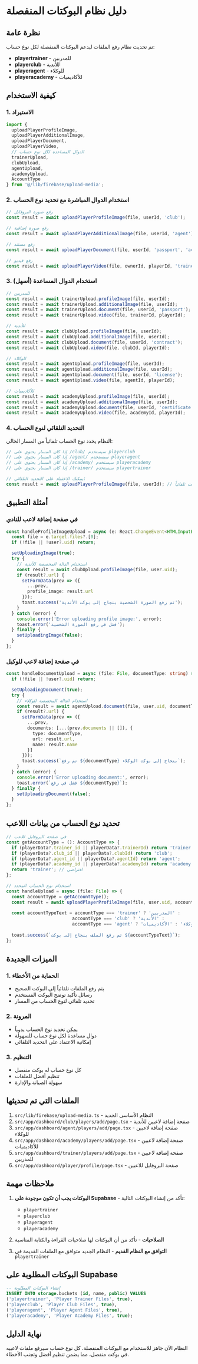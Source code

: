 # دليل نظام البوكتات المنفصلة

## نظرة عامة

تم تحديث نظام رفع الملفات ليدعم البوكتات المنفصلة لكل نوع حساب:

- **playertrainer** - للمدربين
- **playerclub** - للأندية  
- **playeragent** - للوكلاء
- **playeracademy** - للأكاديميات

## كيفية الاستخدام

### 1. الاستيراد

```typescript
import { 
  uploadPlayerProfileImage, 
  uploadPlayerAdditionalImage, 
  uploadPlayerDocument, 
  uploadPlayerVideo,
  // الدوال المساعدة لكل نوع حساب
  trainerUpload,
  clubUpload,
  agentUpload,
  academyUpload,
  AccountType 
} from '@/lib/firebase/upload-media';
```

### 2. استخدام الدوال المباشرة مع تحديد نوع الحساب

```typescript
// رفع صورة البروفايل
const result = await uploadPlayerProfileImage(file, userId, 'club');

// رفع صورة إضافية
const result = await uploadPlayerAdditionalImage(file, userId, 'agent');

// رفع مستند
const result = await uploadPlayerDocument(file, userId, 'passport', 'academy');

// رفع فيديو
const result = await uploadPlayerVideo(file, ownerId, playerId, 'trainer');
```

### 3. استخدام الدوال المساعدة (أسهل)

```typescript
// للمدربين
const result = await trainerUpload.profileImage(file, userId);
const result = await trainerUpload.additionalImage(file, userId);
const result = await trainerUpload.document(file, userId, 'passport');
const result = await trainerUpload.video(file, trainerId, playerId);

// للأندية
const result = await clubUpload.profileImage(file, userId);
const result = await clubUpload.additionalImage(file, userId);
const result = await clubUpload.document(file, userId, 'contract');
const result = await clubUpload.video(file, clubId, playerId);

// للوكلاء
const result = await agentUpload.profileImage(file, userId);
const result = await agentUpload.additionalImage(file, userId);
const result = await agentUpload.document(file, userId, 'license');
const result = await agentUpload.video(file, agentId, playerId);

// للأكاديميات
const result = await academyUpload.profileImage(file, userId);
const result = await academyUpload.additionalImage(file, userId);
const result = await academyUpload.document(file, userId, 'certificate');
const result = await academyUpload.video(file, academyId, playerId);
```

### 4. التحديد التلقائي لنوع الحساب

النظام يحدد نوع الحساب تلقائياً من المسار الحالي:

```typescript
// إذا كان المسار يحتوي على /club/ سيستخدم playerclub
// إذا كان المسار يحتوي على /agent/ سيستخدم playeragent
// إذا كان المسار يحتوي على /academy/ سيستخدم playeracademy
// إذا كان المسار يحتوي على /trainer/ سيستخدم playertrainer

// يمكنك الاعتماد على التحديد التلقائي:
const result = await uploadPlayerProfileImage(file, userId); // سيحدد البوكت تلقائياً
```

## أمثلة التطبيق

### في صفحة إضافة لاعب للنادي

```typescript
const handleProfileImageUpload = async (e: React.ChangeEvent<HTMLInputElement>) => {
  const file = e.target.files?.[0];
  if (!file || !user?.uid) return;

  setUploadingImage(true);
  try {
    // استخدام الدالة المخصصة للأندية
    const result = await clubUpload.profileImage(file, user.uid);
    if (result?.url) {
      setFormData(prev => ({
        ...prev,
        profile_image: result.url
      }));
      toast.success('تم رفع الصورة الشخصية بنجاح إلى بوكت الأندية');
    }
  } catch (error) {
    console.error('Error uploading profile image:', error);
    toast.error('فشل في رفع الصورة الشخصية');
  } finally {
    setUploadingImage(false);
  }
};
```

### في صفحة إضافة لاعب للوكيل

```typescript
const handleDocumentUpload = async (file: File, documentType: string) => {
  if (!file || !user?.uid) return;

  setUploadingDocument(true);
  try {
    // استخدام الدالة المخصصة للوكلاء
    const result = await agentUpload.document(file, user.uid, documentType);
    if (result?.url) {
      setFormData(prev => ({
        ...prev,
        documents: [...(prev.documents || []), {
          type: documentType,
          url: result.url,
          name: result.name
        }]
      }));
      toast.success(`تم رفع ${documentType} بنجاح إلى بوكت الوكلاء`);
    }
  } catch (error) {
    console.error('Error uploading document:', error);
    toast.error(`فشل في رفع ${documentType}`);
  } finally {
    setUploadingDocument(false);
  }
};
```

## تحديد نوع الحساب من بيانات اللاعب

```typescript
// في صفحة البروفايل للاعب
const getAccountType = (): AccountType => {
  if (playerData?.trainer_id || playerData?.trainerId) return 'trainer';
  if (playerData?.club_id || playerData?.clubId) return 'club';
  if (playerData?.agent_id || playerData?.agentId) return 'agent';
  if (playerData?.academy_id || playerData?.academyId) return 'academy';
  return 'trainer'; // افتراضي
};

// استخدام نوع الحساب المحدد
const handleUpload = async (file: File) => {
  const accountType = getAccountType();
  const result = await uploadPlayerProfileImage(file, user.uid, accountType);
  
  const accountTypeText = accountType === 'trainer' ? 'المدربين' : 
                         accountType === 'club' ? 'الأندية' :
                         accountType === 'agent' ? 'الوكلاء' : 'الأكاديميات';
  
  toast.success(`تم رفع الملف بنجاح إلى بوكت ${accountTypeText}`);
};
```

## الميزات الجديدة

### 1. الحماية من الأخطاء
- يتم رفع الملفات تلقائياً إلى البوكت الصحيح
- رسائل تأكيد توضح البوكت المستخدم
- تحديد تلقائي لنوع الحساب من المسار

### 2. المرونة
- يمكن تحديد نوع الحساب يدوياً
- دوال مساعدة لكل نوع حساب للسهولة
- إمكانية الاعتماد على التحديد التلقائي

### 3. التنظيم
- كل نوع حساب له بوكت منفصل
- تنظيم أفضل للملفات
- سهولة الصيانة والإدارة

## الملفات التي تم تحديثها

1. `src/lib/firebase/upload-media.ts` - النظام الأساسي الجديد
2. `src/app/dashboard/club/players/add/page.tsx` - صفحة إضافة لاعبين للأندية
3. `src/app/dashboard/agent/players/add/page.tsx` - صفحة إضافة لاعبين للوكلاء
4. `src/app/dashboard/academy/players/add/page.tsx` - صفحة إضافة لاعبين للأكاديميات
5. `src/app/dashboard/trainer/players/add/page.tsx` - صفحة إضافة لاعبين للمدربين
6. `src/app/dashboard/player/profile/page.tsx` - صفحة البروفايل للاعبين

## ملاحظات مهمة

1. **البوكتات يجب أن تكون موجودة على Supabase** - تأكد من إنشاء البوكتات التالية:
   - `playertrainer`
   - `playerclub`
   - `playeragent`
   - `playeracademy`

2. **الصلاحيات** - تأكد من أن البوكتات لها صلاحيات القراءة والكتابة المناسبة

3. **التوافق مع النظام القديم** - النظام الجديد متوافق مع الملفات القديمة في `playertrainer`

## البوكتات المطلوبة على Supabase

```sql
-- إنشاء البوكتات المطلوبة
INSERT INTO storage.buckets (id, name, public) VALUES 
('playertrainer', 'Player Trainer Files', true),
('playerclub', 'Player Club Files', true),
('playeragent', 'Player Agent Files', true),
('playeracademy', 'Player Academy Files', true);
```

## نهاية الدليل

النظام الآن جاهز للاستخدام مع البوكتات المنفصلة. كل نوع حساب سيرفع ملفات لاعبيه في بوكت منفصل، مما يضمن تنظيم أفضل وتجنب الأخطاء. 